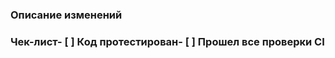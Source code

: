  ### Описание изменений
 <!-- Опишите изменения и их влияние на проект.-->
 ### Чек-лист- [ ] Код протестирован- [ ] Прошел все проверки CI

